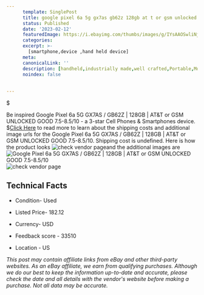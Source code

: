 ```yaml
---
      template: SinglePost
      title: google pixel 6a 5g gx7as gb62z 128gb at t or gsm unlocked good 7 5 8 5 10
      status: Published
      date: '2023-02-12'
      featuredImage: https://i.ebayimg.com/thumbs/images/g/IYsAAOSwliNjtGq0/s-l225.jpg
      categories: 
      excerpt: >-
        [smartphone,device ,hand held device]
      meta:
      canonicalLink: ''
      description: [handheld,industrially made,well crafted,Portable,Mobile,Compact,Convenient,Lightweight,Maneuverable,Man-portable,Miniature,Carriable,Hand-held,Light,Holdable,Transportable,Mobile device,Pocket-sized,On-the-go,Wireless,Cordless,Compact size,Convenient size, smartphone,device ,hand held device]
      noindex: false
      
        
---
```

$

Be inspired Google Pixel 6a 5G GX7AS / GB62Z | 128GB | AT&T or GSM UNLOCKED GOOD 7.5-8.5/10 - a 3-star Cell Phones & Smartphones device.
$[Click Here](https://www.ebay.com/itm/266068770742?hash=item3df2ef3fb6%3Ag%3AIYsAAOSwliNjtGq0&mkevt=1&mkcid=1&mkrid=711-53200-19255-0&campid=%253CePNCampaignId%253E&customid=%253CreferenceId%253E&toolid=10049) to read more to learn about the shipping costs and additional image urls for the Google Pixel 6a 5G GX7AS / GB62Z | 128GB | AT&T or GSM UNLOCKED GOOD 7.5-8.5/10. Shipping cost is undefined. Here is how the product looks ![check vendor page](https://i.ebayimg.com/thumbs/images/g/IYsAAOSwliNjtGq0/s-l225.jpg)and the additional images are![Google Pixel 6a 5G GX7AS / GB62Z | 128GB | AT&T or GSM UNLOCKED GOOD 7.5-8.5/10](https://i.ebayimg.com/images/g/IYsAAOSwliNjtGq0/s-l1600.jpg)![check vendor page](https://origin-galleryplus.ebayimg.com/ws/web/266068770742_2_0_1/225x225.jpg,https://origin-galleryplus.ebayimg.com/ws/web/266068770742_3_0_1/225x225.jpg,https://origin-galleryplus.ebayimg.com/ws/web/266068770742_4_0_1/225x225.jpg)



 ## Technical Facts 



     
      

 - Condition- Used 


      

 - Listed Price- 182.12 


      

 - Currency- USD 


      

 - Feedback score - 33510 


      

 - Location - US 


      
      

 *_This post may contain affiliate links from eBay and other third-party websites. As an eBay affiliate, we earn from qualifying purchases. Although we do our best to keep the information up-to-date and accurate, please check the date and all details with the vendor's website before making a purchase. Not all data may be accurate._*






